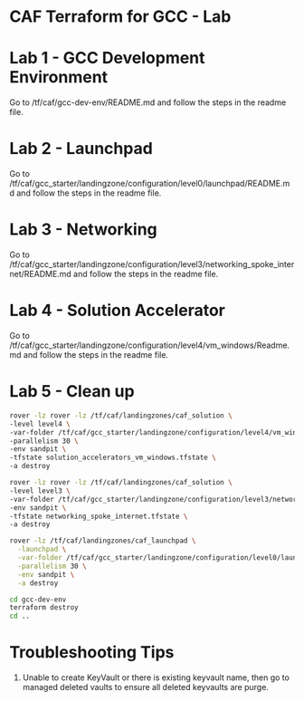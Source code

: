 # CAF Terraform for GCC - Lab

# Lab 1 - GCC Development Environment

Go to /tf/caf/gcc-dev-env/README.md and follow the steps in the readme file.

# Lab 2 - Launchpad

Go to /tf/caf/gcc_starter/landingzone/configuration/level0/launchpad/README.md and follow the steps in the readme file.

# Lab 3 - Networking

Go to /tf/caf/gcc_starter/landingzone/configuration/level3/networking_spoke_internet/README.md and follow the steps in the readme file.

# Lab 4 - Solution Accelerator

Go to /tf/caf/gcc_starter/landingzone/configuration/level4/vm_windows/Readme.md and follow the steps in the readme file.


# Lab 5 - Clean up 

```bash
rover -lz rover -lz /tf/caf/landingzones/caf_solution \
-level level4 \
-var-folder /tf/caf/gcc_starter/landingzone/configuration/level4/vm_windows \
-parallelism 30 \
-env sandpit \
-tfstate solution_accelerators_vm_windows.tfstate \
-a destroy
```

```bash
rover -lz rover -lz /tf/caf/landingzones/caf_solution \
-level level3 \
-var-folder /tf/caf/gcc_starter/landingzone/configuration/level3/networking_spoke_internet \
-env sandpit \
-tfstate networking_spoke_internet.tfstate \
-a destroy
```

```bash
rover -lz /tf/caf/landingzones/caf_launchpad \
  -launchpad \
  -var-folder /tf/caf/gcc_starter/landingzone/configuration/level0/launchpad \
  -parallelism 30 \
  -env sandpit \
  -a destroy
```

```bash
cd gcc-dev-env
terraform destroy
cd ..
```


# Troubleshooting Tips
1. Unable to create KeyVault or there is existing keyvault name, then go to managed deleted vaults to ensure all deleted keyvaults are purge.
